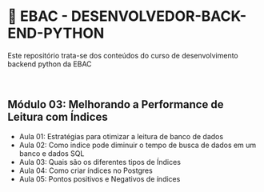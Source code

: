 # 📌 EBAC - DESENVOLVEDOR-BACK-END-PYTHON 
Este repositório trata-se dos conteúdos do curso de desenvolvimento backend python da EBAC

<br>

## Módulo 03: Melhorando a Performance de Leitura com Índices
- Aula 01: Estratégias para otimizar a leitura de banco de dados  
- Aula 02: Como indice pode diminuir o tempo de busca de dados em um banco e dados SQL  
- Aula 03: Quais são os diferentes tipos de Índices 
- Aula 04: Como criar índices no Postgres
- Aula 05: Pontos positivos e Negativos de índices 